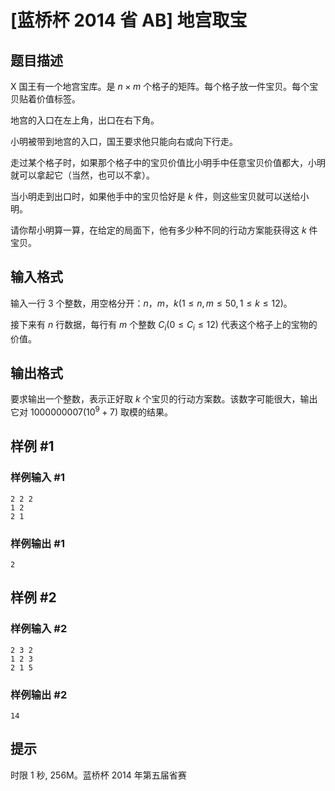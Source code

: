 # [蓝桥杯 2014 省 AB] 地宫取宝

## 题目描述

X 国王有一个地宫宝库。是 $n \times m$ 个格子的矩阵。每个格子放一件宝贝。每个宝贝贴着价值标签。

地宫的入口在左上角，出口在右下角。

小明被带到地宫的入口，国王要求他只能向右或向下行走。

走过某个格子时，如果那个格子中的宝贝价值比小明手中任意宝贝价值都大，小明就可以拿起它（当然，也可以不拿）。

当小明走到出口时，如果他手中的宝贝恰好是 $k$ 件，则这些宝贝就可以送给小明。

请你帮小明算一算，在给定的局面下，他有多少种不同的行动方案能获得这 $k$ 件宝贝。

## 输入格式

输入一行 $3$ 个整数，用空格分开：$n$，$m$，$k(1 \le n,m \le 50,1 \le k \le 12)$。

接下来有 $n$ 行数据，每行有 $m$ 个整数 $C_i(0 \le C_i \le 12)$ 代表这个格子上的宝物的价值。



## 输出格式

要求输出一个整数，表示正好取 $k$ 个宝贝的行动方案数。该数字可能很大，输出它对 $1000000007(10^9+7)$ 取模的结果。

## 样例 #1

### 样例输入 #1
```
2 2 2
1 2
2 1
```

### 样例输出 #1

```
2
```

## 样例 #2

### 样例输入 #2
```
2 3 2
1 2 3
2 1 5
```

### 样例输出 #2

```
14
```

## 提示

时限 1 秒, 256M。蓝桥杯 2014 年第五届省赛
